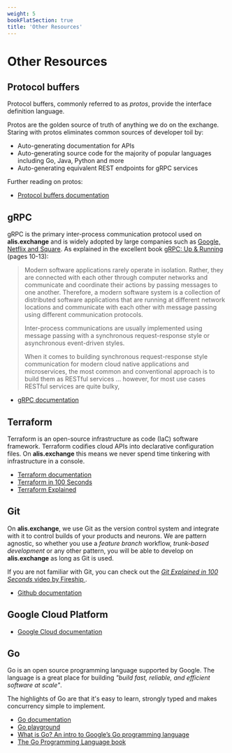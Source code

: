 ```yaml
---
weight: 5
bookFlatSection: true
title: 'Other Resources'
---
```

# Other Resources

## Protocol buffers
Protocol buffers, commonly referred to as _protos_, provide the interface definition language. 

Protos are the golden source of truth of anything we do on the exchange. Staring with protos eliminates common sources of developer toil by:
- Auto-generating documentation for APIs
- Auto-generating source code for the majority of popular languages including Go, Java, Python and more
- Auto-generating equivalent REST endpoints for gRPC services

Further reading on protos:
- [Protocol buffers documentation](https://developers.google.com/protocol-buffers)

## gRPC
gRPC is the primary inter-process communication protocol used on **alis.exchange** and is widely adopted by large companies
such as [Google, Netflix and Square](https://grpc.io/about/#whos-using-grpc-and-why").
As explained in the excellent book [gRPC: Up & Running]("https://www.amazon.com/gRPC-Running-Building-Applications-Kubernetes/dp/1492058335")
(pages 10-13):

> Modern software applications rarely operate in isolation. Rather, they are connected with each other through computer
> networks and communicate and coordinate their actions by passing messages to one another. Therefore, a modern software
> system is a collection of distributed software applications that are running at different network locations and
> communicate with each other with message passing using different communication protocols.
>
> Inter-process communications are usually implemented using message passing with a synchronous request-response style
> or asynchronous event-driven styles.
>
> When it comes to building synchronous request-response style communication for modern cloud native applications and
> microservices, the most common and conventional approach is to build them as RESTful services ...
> however, for most use cases RESTful services are quite bulky,

- [gRPC documentation](https://grpc.io/docs/)  
## Terraform
Terraform is an open-source infrastructure as code (IaC) software framework. 
Terraform codifies cloud APIs into declarative configuration files. On **alis.exchange** this means we never spend time tinkering with infrastructure in a console.
- [Terraform documentation](https://www.terraform.io/intro)
- [Terraform in 100 Seconds](https://www.youtube.com/watch?v=tomUWcQ0P3k)
- [Terraform Explained](https://www.youtube.com/watch?v=HmxkYNv1ksg)


## Git
On **alis.exchange**, we use Git as the version control system and integrate with it to control builds of your products
and neurons. We are pattern agnostic, so whether you use a _feature branch_ workflow, _trunk-based development_ or any
other pattern, you will be able to develop on **alis.exchange** as long as Git is used.

If you are not familiar with Git, you can check out the <a href="https://www.youtube.com/watch?v=hwP7WQkmECE" target="_blank">
_Git Explained in 100 Seconds_ video by Fireship </a>.
- [Github documentation](https://docs.github.com/en)
<!-- - [_Git Explained in 100 Seconds_ video by Fireship](https://www.youtube.com/watch?v=hwP7WQkmECE)   -->

## Google Cloud Platform

<!-- - [_Essentials of GCP_ ](https://www.youtube.com/watch?v=4D3X6Xl5c_Y)  -->
- [Google Cloud documentation](https://cloud.google.com/docs) 

## Go
Go is an open source programming language supported by Google. 
The language is a great place for building _"build fast, reliable, and efficient software at scale"_. 

The highlights of Go are that it's easy to learn, strongly typed and makes concurrency simple to implement.

- [Go documentation](https://go.dev/doc/) 
- [Go playground](https://go.dev/play/) 
- [What is Go? An intro to Google’s Go programming language](https://acloudguru.com/blog/engineering/what-is-go-an-intro-to-googles-go-programming-language-aka-golang) 
- [The Go Programming Language book](https://www.gopl.io/) 
